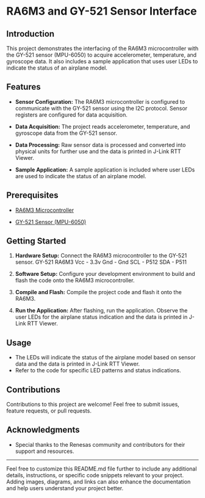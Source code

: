 # RA6M3 and GY-521 Sensor Interface
## Introduction
This project demonstrates the interfacing of the RA6M3 microcontroller with the GY-521 sensor (MPU-6050) to acquire accelerometer, temperature, and gyroscope data. It also includes a sample application that uses user LEDs to indicate the status of an airplane model.

## Features

- **Sensor Configuration:** The RA6M3 microcontroller is configured to communicate with the GY-521 sensor using the I2C protocol. Sensor registers are configured for data acquisition.

- **Data Acquisition:** The project reads accelerometer, temperature, and gyroscope data from the GY-521 sensor.

- **Data Processing:** Raw sensor data is processed and converted into physical units for further use and the data is printed in J-Link RTT Viewer.

- **Sample Application:** A sample application is included where user LEDs are used to indicate the status of an airplane model.

## Prerequisites

- [RA6M3 Microcontroller](https://www.renesas.com/us/en/products/microcontrollers-microprocessors/ra-cortex-m-mcus/ra6-series)

- [GY-521 Sensor (MPU-6050)](https://www.invensense.com/products/motion-tracking/6-axis/mpu-6050/)


## Getting Started

1. **Hardware Setup:** Connect the RA6M3 microcontroller to the GY-521 sensor.
    GY-521      RA6M3
     Vcc   -     3.3v
     Gnd   -     Gnd
     SCL   -     P512
     SDA   -     P511

3. **Software Setup:** Configure your development environment to build and flash the code onto the RA6M3 microcontroller.

4. **Compile and Flash:** Compile the project code and flash it onto the RA6M3.

5. **Run the Application:** After flashing, run the application. Observe the user LEDs for the airplane status indication and the data is printed in J-Link RTT Viewer.

## Usage

- The LEDs will indicate the status of the airplane model based on sensor data and the data is printed in J-Link RTT Viewer.
- Refer to the code for specific LED patterns and status indications.

## Contributions

Contributions to this project are welcome! Feel free to submit issues, feature requests, or pull requests.

## Acknowledgments

- Special thanks to the Renesas community and contributors for their support and resources.

---

Feel free to customize this README.md file further to include any additional details, instructions, or specific code snippets relevant to your project. Adding images, diagrams, and links can also enhance the documentation and help users understand your project better.
